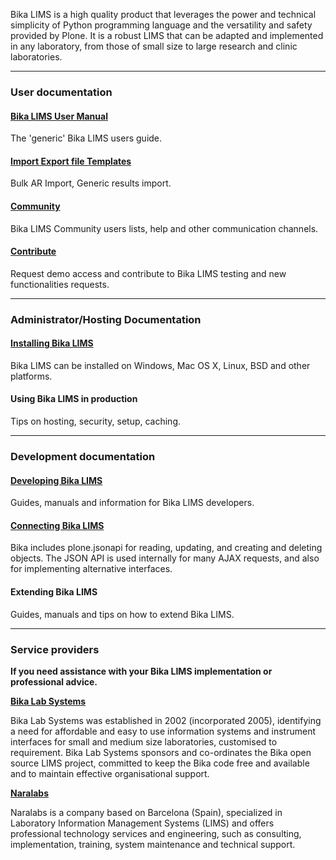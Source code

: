 Bika LIMS is a high quality product that leverages the power and technical simplicity of Python programming language and the versatility and safety provided by Plone. It is a robust LIMS that can be adapted and implemented in any laboratory, from those of small size to large research and clinic laboratories.

***
### User documentation
#### [Bika LIMS User Manual](http://bika3.bikalabs.com/knowledge-centre/manual/bika-3-user-manual)
The 'generic' Bika LIMS users guide.

#### [Import Export file Templates](https://github.com/bikalabs/Bika-LIMS/wiki/Import--Export-file-formats)
Bulk AR Import, Generic results import.

#### [Community](https://github.com/bikalabs/Bika-LIMS/wiki/Community)
Bika LIMS Community users lists, help and other communication channels.

#### [Contribute](https://github.com/bikalabs/Bika-LIMS/wiki/Contribute)
Request demo access and contribute to Bika LIMS testing and new functionalities requests.
***

### Administrator/Hosting Documentation
#### [Installing Bika LIMS](https://github.com/bikalabs/Bika-LIMS/wiki/Bika-LIMS-Installation)
Bika LIMS can be installed on Windows, Mac OS X, Linux, BSD and other platforms.

#### Using Bika LIMS in production
Tips on hosting, security, setup, caching.

***
### Development documentation
#### [Developing Bika LIMS](https://github.com/bikalabs/Bika-LIMS/wiki/Developing-Bika-LIMS)
Guides, manuals and information for Bika LIMS developers.

#### [Connecting Bika LIMS](https://github.com/bikalabs/Bika-LIMS/wiki/BIKA-JSON-API)
Bika includes plone.jsonapi for reading, updating, and creating and deleting objects. The JSON API is used internally for many AJAX requests, and also for implementing alternative interfaces.

#### Extending Bika LIMS
Guides, manuals and tips on how to extend Bika LIMS.

***

### Service providers
**If you need assistance with your Bika LIMS implementation or professional advice.**

**[Bika Lab Systems](http://bikalabs.com)**

Bika Lab Systems was established in 2002 (incorporated 2005), identifying a need for affordable and easy to use information systems and instrument interfaces for small and medium size laboratories, customised to requirement. Bika Lab Systems sponsors and co-ordinates the Bika open source LIMS project, committed to keep the Bika code free and available and to maintain effective organisational support.

**[Naralabs](http://naralabs.com)**

Naralabs is a company based on Barcelona (Spain), specialized in Laboratory Information Management Systems (LIMS) and offers professional technology services and engineering, such as consulting, implementation, training, system maintenance and technical support. 